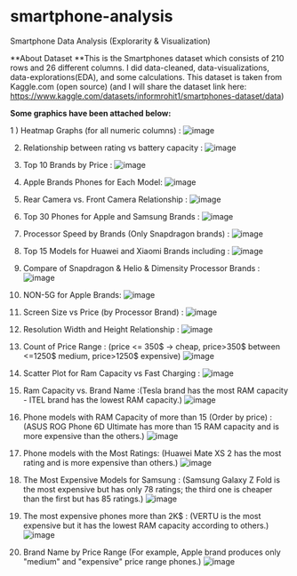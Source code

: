 # smartphone-analysis
Smartphone Data Analysis (Explorarity &amp; Visualization)

**About Dataset
**This is the Smartphones dataset which consists of 210 rows and 26 different columns.
I did data-cleaned, data-visualizations, data-explorations(EDA), and some calculations.
This dataset is taken from Kaggle.com (open source) (and I will share the dataset link here: https://www.kaggle.com/datasets/informrohit1/smartphones-dataset/data)

**Some graphics have been attached below:**

1 ) Heatmap Graphs (for all numeric columns) :
![image](https://github.com/simgosh/smartphone-analysis/assets/158474992/5b445d0f-a244-4e19-b689-7330a82faf0d)


2) Relationship between rating vs battery capacity :
   ![image](https://github.com/simgosh/smartphone-analysis/assets/158474992/2b5556d1-b898-4f4e-8f68-7326dafc46df)


3) Top 10 Brands by Price :
   ![image](https://github.com/simgosh/smartphone-analysis/assets/158474992/2a4bd15d-59a1-4b70-a5ab-bc511d76860b)


4) Apple Brands Phones for Each Model:
 ![image](https://github.com/simgosh/smartphone-analysis/assets/158474992/9851dded-fc9b-416c-95f2-7ee96cd702df)


5) Rear Camera vs. Front Camera Relationship :
![image](https://github.com/simgosh/smartphone-analysis/assets/158474992/3f054608-b721-464a-880f-561c62810205)


6) Top 30 Phones for Apple and Samsung Brands :
   ![image](https://github.com/simgosh/smartphone-analysis/assets/158474992/03deec73-33b1-4457-877c-4bf1c097f5da)


7) Processor Speed by Brands (Only Snapdragon brands) :
   ![image](https://github.com/simgosh/smartphone-analysis/assets/158474992/496651fd-7340-4612-858d-59e9700e31ec)


8) Top 15 Models for Huawei and Xiaomi Brands including :
   ![image](https://github.com/simgosh/smartphone-analysis/assets/158474992/96b28fe8-5298-4527-9483-8c9e76e4189a)


9) Compare of Snapdragon & Helio & Dimensity Processor Brands :
![image](https://github.com/simgosh/smartphone-analysis/assets/158474992/8e521b1b-f555-4bf6-969a-0682683417f5)


10) NON-5G for Apple Brands:
![image](https://github.com/simgosh/smartphone-analysis/assets/158474992/446dc8a1-97f6-450b-a77e-ad662b81b77c)


11) Screen Size vs Price (by Processor Brand) :
![image](https://github.com/simgosh/smartphone-analysis/assets/158474992/715470fe-3020-4639-81a3-035410f49cb6)


12) Resolution Width and Height Relationship :
![image](https://github.com/simgosh/smartphone-analysis/assets/158474992/4c5054b0-ef92-4c81-b922-d7d5d673cd2b)


13) Count of Price Range : (price <= 350$ -> cheap, price>350$ between <=1250$ medium, price>1250$ expensive)
![image](https://github.com/simgosh/smartphone-analysis/assets/158474992/5f2f52c5-35db-436a-84d9-0c395f1b2b0a)


14) Scatter Plot for Ram Capacity vs Fast Charging :
![image](https://github.com/simgosh/smartphone-analysis/assets/158474992/b5c6588c-b4e8-4c47-9b0f-91ec12c19e5e)


15) Ram Capacity vs. Brand Name :(Tesla brand has the most RAM capacity - ITEL brand has the lowest RAM capacity.)
![image](https://github.com/simgosh/smartphone-analysis/assets/158474992/a3b35967-57f1-44d4-a649-d12b067cfb71)


16) Phone models with RAM Capacity of more than 15 (Order by price) : (ASUS ROG Phone 6D Ultimate has more than 15 RAM capacity and is more expensive than the others.)
![image](https://github.com/simgosh/smartphone-analysis/assets/158474992/6baaea20-8c6c-4d01-a519-b27aa51a9f20)


17) Phone models with the Most Ratings: (Huawei Mate XS 2 has the most rating and is more expensive than others.)
![image](https://github.com/simgosh/smartphone-analysis/assets/158474992/85b9e224-9c8c-48e1-a1ab-8b16bd6cfdbb)


18) The Most Expensive Models for Samsung : (Samsung Galaxy Z Fold is the most expensive but has only 78 ratings; the third one is cheaper than the first but has 85 ratings.)
![image](https://github.com/simgosh/smartphone-analysis/assets/158474992/562ce58b-d3bb-44db-ad8f-6e8ff1a23d53)


19) The most expensive phones more than 2K$ : (VERTU is the most expensive but it has the lowest RAM capacity according to others.)
![image](https://github.com/simgosh/smartphone-analysis/assets/158474992/b3ea1450-4a0f-48b7-a998-9859a940eb98)


20) Brand Name by Price Range (For example, Apple brand produces only "medium" and "expensive" price range phones.)
![image](https://github.com/simgosh/smartphone-analysis/assets/158474992/3f91c917-95f9-4824-ac13-6dc57669ce19)


